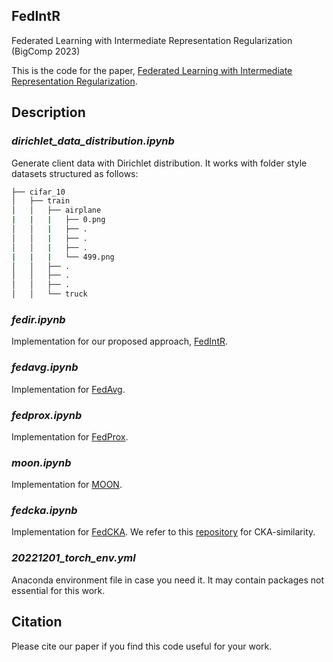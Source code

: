 ## FedIntR
Federated Learning with Intermediate Representation Regularization (BigComp 2023)

This is the code for the paper, [Federated Learning with Intermediate Representation Regularization](https://arxiv.org/abs/2210.15827).

## Description

### _dirichlet_data_distribution.ipynb_
Generate client data with Dirichlet distribution. It works with folder style datasets structured as follows:
```bash
├── cifar_10
│   ├── train
│   │   ├── airplane
|   |   |   ├── 0.png
│   │   |   ├── .
│   │   |   ├── .
│   │   |   ├── .
|   |   |   └── 499.png
│   │   ├── .
│   │   ├── .
│   │   ├── .
│   │   └── truck
```

### _fedir.ipynb_
Implementation for our proposed approach, [FedIntR](https://arxiv.org/abs/2210.15827). 
<!---  Although we named the file "fedir.ipynb", please don't confuse it with existing work [FedIR](https://arxiv.org/abs/2003.08082) -->

### _fedavg.ipynb_
Implementation for [FedAvg](https://arxiv.org/abs/1602.05629).

### _fedprox.ipynb_
Implementation for [FedProx](https://arxiv.org/abs/1812.06127).

### _moon.ipynb_
Implementation for [MOON](https://arxiv.org/abs/2103.16257).

### _fedcka.ipynb_
Implementation for [FedCKA](https://arxiv.org/abs/2112.00407). We refer to this [repository](https://github.com/jayroxis/CKA-similarity) for CKA-similarity.

### _20221201_torch_env.yml_
Anaconda environment file in case you need it. It may contain packages not essential for this work.

## Citation
Please cite our paper if you find this code useful for your work.
